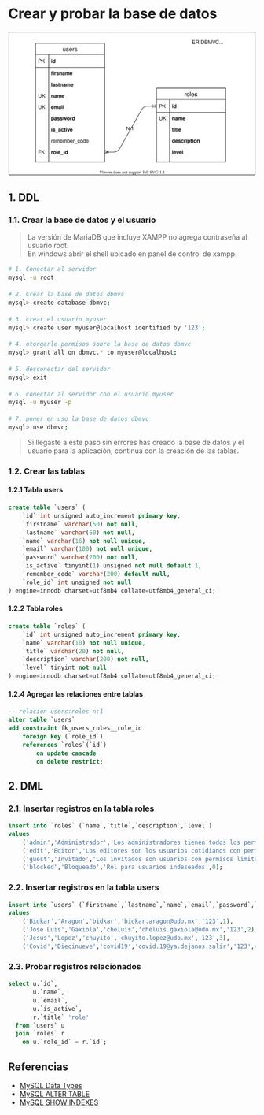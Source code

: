 # Crear y probar la base de datos

![Modelo Entidad-Relacion](images/er-dbmvc.svg)

## 1. DDL

### 1.1. Crear la base de datos y el usuario

> La versión de MariaDB que incluye XAMPP no agrega contraseña al usuario root.<br>En windows abrir el shell ubicado en panel de control de xampp.

```sh
# 1. Conectar al servidor
mysql -u root

# 2. Crear la base de datos dbmvc
mysql> create database dbmvc;

# 3. crear el usuario myuser
mysql> create user myuser@localhost identified by '123';

# 4. otorgarle permisos sobre la base de datos dbmvc
mysql> grant all on dbmvc.* to myuser@localhost;

# 5. desconectar del servidor
mysql> exit

# 6. conectar al servidor con el usuario myuser
mysql -u myuser -p

# 7. poner en uso la base de datos dbmvc
mysql> use dbmvc;
```

> Si llegaste a este paso sin errores has creado la base de datos y el usuario para la aplicación, continua con la creación de las tablas.

### 1.2. Crear las tablas

#### 1.2.1 Tabla users

```sql
create table `users` (
    `id` int unsigned auto_increment primary key,
    `firstname` varchar(50) not null,
    `lastname` varchar(50) not null,
    `name` varchar(16) not null unique,
    `email` varchar(100) not null unique,
    `password` varchar(200) not null,
    `is_active` tinyint(1) unsigned not null default 1,
    `remember_code` varchar(200) default null,
    `role_id` int unsigned not null
) engine=innodb charset=utf8mb4 collate=utf8mb4_general_ci;
```

#### 1.2.2 Tabla roles

```sql
create table `roles` (
    `id` int unsigned auto_increment primary key,
    `name` varchar(10) not null unique,
    `title` varchar(20) not null,
    `description` varchar(200) not null,
    `level` tinyint not null
) engine=innodb charset=utf8mb4 collate=utf8mb4_general_ci;
```

#### 1.2.4 Agregar las relaciones entre tablas

```sql
-- relacion users:roles n:1
alter table `users`
add constraint fk_users_roles__role_id
    foreign key (`role_id`)
    references `roles`(`id`)
        on update cascade
        on delete restrict;
```

## 2. DML

### 2.1. Insertar registros en la tabla roles

```sql
insert into `roles` (`name`,`title`,`description`,`level`)
values
    ('admin','Administrador','Los administradores tienen todos los permisos',1),
    ('edit','Editor','Los editores son los usuarios cotidianos con permisos para guardar información',2),
    ('guest','Invitado','Los invitados son usuarios con permisos limitados',3),
    ('blocked','Bloqueado','Rol para usuarios indeseados',0);
```

### 2.2. Insertar registros en la tabla users

```sql
insert into `users` (`firstname`,`lastname`,`name`,`email`,`password`,`role_id`)
values
    ('Bidkar','Aragon','bidkar','bidkar.aragon@udo.mx','123',1),
    ('Jose Luis','Gaxiola','cheluis','cheluis.gaxiola@udo.mx','123',2),
    ('Jesus','Lopez','chuyito','chuyito.lopez@udo.mx','123',3),
    ('Covid','Diecinueve','covid19','covid.19@ya.dejanos.salir','123',4);
```

### 2.3. Probar registros relacionados

```sql
select u.`id`,
       u.`name`,
       u.`email`,
       u.`is_active`,
       r.`title` 'role'
  from `users` u
  join `roles` r
    on u.`role_id` = r.`id`;
```

## Referencias

-   [MySQL Data Types](https://www.mysqltutorial.org/mysql-data-types.aspx)
-   [MySQL ALTER TABLE](https://dev.mysql.com/doc/refman/8.0/en/alter-table.html)
-   [MySQL SHOW INDEXES](https://www.mysqltutorial.org/mysql-index/mysql-show-indexes/)
